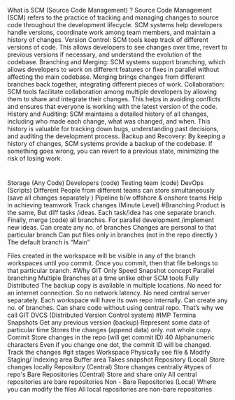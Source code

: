 What is SCM (Source Code Management) ?
Source Code Management (SCM) refers to the practice of tracking and managing changes to source code throughout the development lifecycle. SCM systems help developers handle versions, coordinate work among team members, and maintain a history of changes.
Version Control: SCM tools keep track of different versions of code. This allows developers to see changes over time, revert to previous versions if necessary, and understand the evolution of the codebase.
Branching and Merging: SCM systems support branching, which allows developers to work on different features or fixes in parallel without affecting the main codebase. Merging brings changes from different branches back together, integrating different pieces of work.
Collaboration: SCM tools facilitate collaboration among multiple developers by allowing them to share and integrate their changes. This helps in avoiding conflicts and ensures that everyone is working with the latest version of the code.
History and Auditing: SCM maintains a detailed history of all changes, including who made each change, what was changed, and when. This history is valuable for tracking down bugs, understanding past decisions, and auditing the development process.
Backup and Recovery: By keeping a history of changes, SCM systems provide a backup of the codebase. If something goes wrong, you can revert to a previous state, minimizing the risk of losing work.
#
Storage (Any Code)
Developers (code)
Testing team (code)
DevOps (Scripts)
Different People from different teams can store simultaneously (save all changes separately )
Pipeline b/w offshore & onshore teams 
Help in achieving teamwork 
Track changes (Minute Level)
#Branching 
Product is the same, But diff tasks /ideas.
Each task/idea has one separate branch.
Finally, merge (code) all branches.
For parallel development /implement new ideas.
 Can create any no. of branches 
Changes are personal to that particular branch 
Can put files only in branches (not in the repo directly )
The default branch is “Main”

Files created in the workspace will be visible in any of the branch workspaces until you commit. Once you commit, then that file belongs to that particular branch.
#Why GIT Only 
Speed
Snapshot concept
Parallel branching 
Multiple Branches at a time unlike other SCM tools
Fully Distributed
The backup copy is available in multiple locations.
No need for an internet connection. So no network latency.
No need central server separately.
Each workspace will have its own repo internally.
Can create any no. of branches.
Can share code without using central repo.
That’s why we call GIT DVCS (Distributed Version Control system)
#IMP Termina
Snapshots
Get any previous version (backup)
Represent some data of particular time 
Stores the changes (append data) only. not whole copy. 
Commit
Store changes in the repo (will get commit ID)
40 Alphanumeric characters
Even if you change one dot, the commit ID will be changed.
Track the changes 
#git stages
Workspace
Physically see file & Modify
Staging/ Indexing area
Buffer area
Takes snapshot
Repository (Local)
Store changes locally
Repository (Central)
Store changes centrally 
#types of repo's
Bare Repositories (Central)
Store and share only
All central repositories are bare repositories 
Non - Bare Repositories (Local)
Where you can modify the files
All local repositories are non-bare repositories

